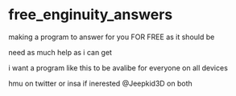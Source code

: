 # free_enginuity_answers
making a program to answer for you FOR FREE as it should be 

need as much help as i can get 

i want a program like this to be avalibe for everyone on all devices 

hmu on twitter or insa if inerested @Jeepkid3D on both

